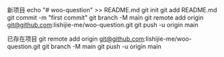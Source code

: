 新项目
echo "# woo-question" >> README.md
git init
git add README.md
git commit -m "first commit"
git branch -M main
git remote add origin git@github.com:lishijie-me/woo-question.git
git push -u origin main


已存在项目
git remote add origin git@github.com:lishijie-me/woo-question.git
git branch -M main
git push -u origin main
